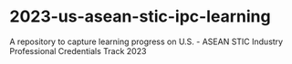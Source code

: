 # 2023-us-asean-stic-ipc-learning
A repository to capture learning progress on U.S. - ASEAN STIC Industry Professional Credentials Track 2023
